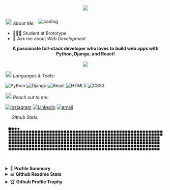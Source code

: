 
<h1 align="center">
    <img src="https://readme-typing-svg.herokuapp.com/?font=Righteous&size=35&center=true&vCenter=true&width=500&height=70&color=5f1885F&duration=4000&lines=Hi+There!+%F0%9F%91%8B;+I%27m+NITHIN+😃;" />
</h1>
<!--  - <h3 align="center"></h3> - -->

<img align="right" alt="coding" width="400" src="https://media1.giphy.com/media/v1.Y2lkPTc5MGI3NjExM3JqZmg3eXF3aDhyZWY1dmJjZXVjbDFvcjhyeDBjYTRwa3FkemdtaiZlcD12MV9pbnRlcm5hbF9naWZfYnlfaWQmY3Q9Zw/bGgsc5mWoryfgKBx1u/giphy.gif">


 <img src="https://media.giphy.com/media/WUlplcMpOCEmTGBtBW/giphy.gif" width="20" height="20"> *About Me:*
- 👨🏻‍💻 Student at Brototype
- 💬 Ask me about *Web Development*
<p align="center"><b>A passionate full-stack developer who loves to build web apps with Python, Django, and React!</b></p>



<p align="center">
   <img align="center" src="https://github-readme-streak-stats.herokuapp.com/?user=nithnhh&theme=radical"/>
</p>

 <img src="https://media.giphy.com/media/j2pOGeGYKe2xCCKwfi/giphy.gif" width="20" height="20"> *Languages & Tools:*

![Python](https://img.shields.io/badge/python-%2314354C.svg?style=for-the-badge&logo=python&logoColor=white) ![Django](https://img.shields.io/badge/django-%23092E20.svg?style=for-the-badge&logo=django&logoColor=white) ![React](https://img.shields.io/badge/react-%2320232a.svg?style=for-the-badge&logo=react&logoColor=%2361DAFB) ![HTML5](https://img.shields.io/badge/html5-%23E34F26.svg?style=for-the-badge&logo=html5&logoColor=white) ![CSS3](https://img.shields.io/badge/css3-%231572B6.svg?style=for-the-badge&logo=css3&logoColor=white)


 <img src="https://media.giphy.com/media/LnQjpWaON8nhr21vNW/giphy.gif" width="20" height="20"> *Reach out to me:* 


[![Instagram](https://img.shields.io/badge/Instagram-%23E4405F.svg?logo=Instagram&logoColor=white)](https://instagram.com/nithnhh__) [![LinkedIn](https://img.shields.io/badge/LinkedIn-%230077B5.svg?logo=linkedin&logoColor=white)](http://www.linkedin.com/in/nithin-raj-003a55365) [![email](https://img.shields.io/badge/Email-D14836?logo=gmail&logoColor=white)](mailto:nithinraj07sachu@gmail.com) 



 
<img src="https://media.giphy.com/media/c8knYYZ5vzC8V6tpMI/giphy.gif" width="15" height="15"> *Github Stats:*
<div align="center">
<picture>
  <source media="(prefers-color-scheme: dark)" srcset="https://raw.githubusercontent.com/Sinan-TK/Sinan-TK/output/github-contribution-grid-snake-dark.svg">
  <source media="(prefers-color-scheme: light)" srcset="https://raw.githubusercontent.com/Sinan-TK/Sinan-TK/output/github-contribution-grid-snake.svg">
  <img alt="github contribution grid snake animation" src="https://raw.githubusercontent.com/Sinan-TK/Sinan-TK/output/github-contribution-grid-snake.svg">
</picture>

</div>
<br />
<details>
  <summary>📜 <b>Profile Summary</b></summary>
  <a align="center" href="https://github.com/nithnhh?tab=repositories">
    <p align="center">
      <img src="https://github-profile-summary-cards.vercel.app/api/cards/profile-details?username=nithnhh&theme=github_dark" alt="my github stats"/>&nbsp;
    </p>
  </a>
</details>


<details>
  <summary>📊 <b>Github Readme Stats</b></summary>
  <br />
  <p align="center">
    <a href="https://github.com/nithnhh">
      <img align="center" width="430" src="https://github-readme-stats.vercel.app/api?username=nithnhh&layout=compact&theme=radical&langs_count=6" />
    </a>
  </p>
</details>


<details>
  <summary>🏆 <b>Github Profile Trophy</b></summary>
  <br />
  <p align="center">
    <a href="https://github.com/nithnhh">
      <img src="https://github-profile-trophy.vercel.app/?username=nithnhh&column=8&theme=darkhub"/>
    </a>
  </p>
</details>
